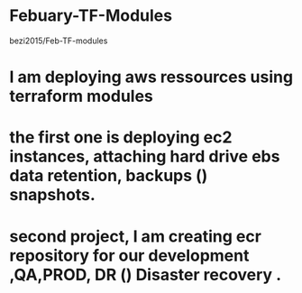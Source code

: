 # Febuary-TF-Modules
bezi2015/Feb-TF-modules
# I am deploying aws ressources using terraform modules 
# the first one is deploying ec2 instances, attaching hard drive ebs data retention, backups () snapshots.
# second project, I am creating ecr repository for our development ,QA,PROD, DR () Disaster recovery .